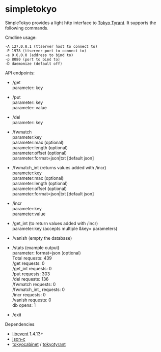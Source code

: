 simpletokyo
===========

SimpleTokyo provides a light http interface to [Tokyo Tyrant](http://fallabs.com/tokyotyrant/). It supports
the following commands.

Cmdline usage:

    -A 127.0.0.1 (ttserver host to connect to)
    -P 1978 (ttserver port to connect to)
    -a 0.0.0.0 (address to bind to)
    -p 8080 (port to bind to)
    -D daemonize (default off)

API endpoints:

 * /get   
  parameter: key
 
 * /put   
  parameter: key   
  parameter: value
 
 * /del   
  parameter: key
 
 * /fwmatch    
  parameter:key   
  parameter:max (optional)   
  parameter:length (optional)   
  parameter:offset (optional)   
  parameter:format=json|txt [default json]   

  * /fwmatch_int (returns values added with /incr)   
  parameter:key   
  parameter:max (optional)   
  parameter:length (optional)   
  parameter:offset (optional)   
  parameter:format=json|txt [default json]   

 * /incr   
  parameter:key   
  parameter:value   

 * /get_int (to return values added with /incr)   
  parameter:key (accepts multiple &key= parameters)
 
 * /vanish (empty the database)

 * /stats (example output)   
  parameter: format=json (optional)   
     Total requests: 439   
     /get requests: 0   
     /get_int requests: 0   
     /put requests: 303   
     /del requests: 136   
     /fwmatch requests: 0   
     /fwmatch_int_ requests: 0   
     /incr requests: 0   
     /vanish requests: 0   
     db opens: 1

 * /exit 

Dependencies

 * [libevent](http://monkey.org/~provos/libevent/) 1.4.13+
 * [json-c](http://oss.metaparadigm.com/json-c/)
 * [tokyocabinet](http://fallabs.com/tokyocabinet/) / [tokyotyrant](http://fallabs.com/tokyotyrant/)
